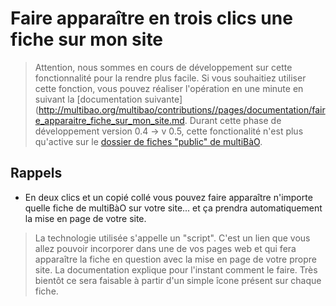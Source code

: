 # Faire apparaître en trois clics une fiche sur mon site 

> Attention, nous sommes en cours de développement sur cette fonctionnalité pour la rendre plus facile. Si vous souhaitiez utiliser cette fonction, vous pouvez réaliser l'opération en une minute en suivant la [documentation suivante](http://multibao.org/multibao/contributions//pages/documentation/faire_apparaitre_fiche_sur_mon_site.md.
> Durant cette phase de développement version 0.4 -> v 0.5, cette fonctionalité n'est plus qu'active sur le [dossier de fiches "public" de multiBàO](http://www.multibao.org/multibao/contributions/contributions).

## Rappels

* En deux clics et un copié collé vous pouvez faire apparaître n'importe quelle fiche de multiBàO sur votre site... et ça prendra automatiquement la mise en page de votre site. 

> La technologie utilisée s'appelle un "script". C'est un lien que vous allez pouvoir incorporer dans une de vos pages web et qui fera apparaître la fiche en question avec la mise en page de votre propre site.
> La documentation explique pour l'instant comment le faire. Très bientôt ce sera faisable à partir d'un simple îcone présent sur chaque fiche. 

